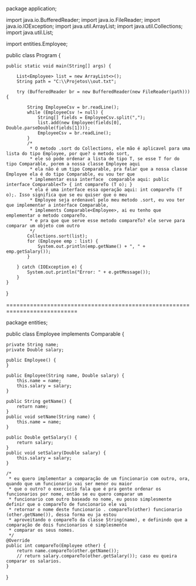 package application;

import java.io.BufferedReader;
import java.io.FileReader;
import java.io.IOException;
import java.util.ArrayList;
import java.util.Collections;
import java.util.List;

import entities.Employee;

public class Program {
	
	public static void main(String[] args) {
		
		List<Employee> list = new ArrayList<>();
		String path = "C:\\Projetos\\out.txt";
		
		try (BufferedReader br = new BufferedReader(new FileReader(path))) {
			
			String EmployeeCsv = br.readLine();
			while (EmployeeCsv != null) {
				String[] fields = EmployeeCsv.split(",");
				list.add(new Employee(fields[0], Double.parseDouble(fields[1])));
				EmployeeCsv = br.readLine();
			}
			/*
			 * O metodo .sort do Collections, ele mão é aplicavel para uma lista do tipo Employee, por que? o metodo sort,
			 * ele só pode ordenar a lista de tipo T, se esse T for do tipo Comparable, porem a nossa classe Employee aqui
			 * ela não é um tipo Comparable, pra falar que a nossa classe Employee ela é do tipo Comparable, eu vou ter que
			 * implementar essa interface  comparable aqui: public interface Comparable<T> { int compareTo (T o); }
			 * ela é uma interface essa operação aqui: int compareTo (T o);. Isso significa que se eu quiser que o meu
			 * Employee seja ordenavel pelo meu metodo .sort, eu vou ter que implementar a interface Comparable,
			 * implements Comparable<Employee>, ai eu tenho que emplementar o metodo compareTo. 
			 * e pra que que serve esse metodo compareTo? ele serve para comparar um objeto com outro
			 */
			Collections.sort(list);
			for (Employee emp : list) {
				System.out.println(emp.getName() + ", " + emp.getSalary());
			}
			
		} catch (IOException e) {
			System.out.println("Error: " + e.getMessage());
		}
	}
}

===========================================================================

package entities;

public class Employee implements Comparable<Employee> {

	private String name;
	private Double salary;
	
	public Employee() {
	}

	public Employee(String name, Double salary) {
		this.name = name;
		this.salary = salary;
	}

	public String getName() {
		return name;
	}
	public void setName(String name) {
		this.name = name;
	}

	public Double getSalary() {
		return salary;
	}
	public void setSalary(Double salary) {
		this.salary = salary;
	}

	/*
	 * eu quero implementar a comparação de um fincionario com outro, ora, quando que um funcionario vai ser menor ou maior
	 * que o outro? o exercicio fala que é pra gente ordenar os funcionarios por nome, então se eu quero comparar um
	 * funcionario com outro baseado no nome, eu posso simplesmente definir que o compareTo de funcionario ele vai
	 * retornar o nome deste funcionario . compareTo(other) funcionario (other.getName()), dessa forma eu ja estou
	 * aproveitando o compareTo da classe String(name), e definindo que a comparação de dois funcionarios é simplesmente
	 * comparar os seus nomes.
	 */
	@Override
	public int compareTo(Employee other) {
		return name.compareTo(other.getName());
		// return salary.compareTo(other.getSalary()); caso eu queira comparar os salarios.
	}
}
